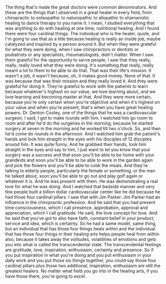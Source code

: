  The thing that's made the great doctors were common denominators. And these are the things that I observed in a great healer in every field, from chiropractic to osteopathic to naturopathic to allopathic to shamanistic healing to dance therapy to you name it. I mean, I studied everything that was anything to do with healing at one time, nutritional healing. And I found there were four cardinal things. The individual who is the healer, quote, and I'm going to use that as a title because healing is really an inside job, maybe catalyzed and inspired by a person around it. But when they were grateful for what they were doing, when I saw chiropractors or dentists or podiatrists or any specialists, rheumatologists, didn't matter. When I saw them grateful for the opportunity to serve people, I saw that they really, really, really loved what they were doing. It's something that really, really meant a lot to them to be able to do that. That was their life's mission. It wasn't a job, it wasn't because, oh, it makes good money. None of that. It was because that was their mission and they really loved it. And they were grateful for doing it. They're grateful to work with the patients to learn because whatever's highest on our value, we love learning about, and we love learning and becoming master at that. And they were more certain, because you're only certain when you're objective and when it's highest on your value and when you're present, that's when you have great healing powers. Dr. Denton Cooley, one of the things that he was a cardiovascular surgeon, I said, I got to make rounds with him. I watched him go room to room and after he'd do the surgeries in the morning, because he started surgery at seven in the morning and he worked till two o'clock. So, and then he'd come do rounds in the afternoon. And I watched him grab the patient's hands and look him straight in the eyes with his disciples of 12 disciples around him. It was quite funny. And he grabbed their hands, look him straight in the eyes and say to him, I just want to let you know that your surgery was a success and that soon you'll be able to be home with your grandkids and soon you'll be able to be able to work in the garden again and pick the flowers and you'll be able to cook the meals. And they're talking to elderly people, particularly the female or something, or the man he talked about, soon you'll be able to go out and play golf again or whatever it is. And he was present with them. He was demonstrating a real love for what he was doing. And I watched that bedside manner and very few people built a billion dollar cardiovascular center like he did because he had those four cardinal pillars. I saw that with Jim Parker. Jim Parker had an influence in the chiropractic profession. And he said that you had present time consciousness, which I call presence, approbation, approval and appreciation, which I call gratitude. He said, the love concept for love. And he said that you've got to also have faith, constant belief in your product, service and idea, which is certainty. So he had a same model, same thing, but an individual that has those four things heals within and the individual that has those four things in their healing arts helps people heal from within also, because it takes away the volitudes, volatilities of emotions and gets you into what is called the transcendental state. The transcendental feelings are gratitude, love, inspiration, enthusiasm, certainty and presence. So if you put inspiration in what you're doing and you put enthusiasm in your daily work and you put those six things together, you could say those four cardinal pillars plus those two additional, inspiration, enthusiasm are still the greatest healers. No matter what field you go into in the healing arts, if you have those there, you're going to excel.